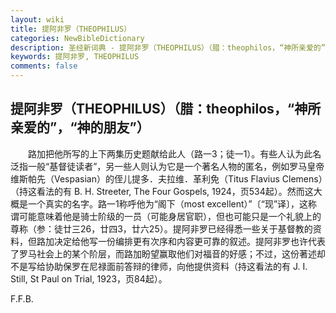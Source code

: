 ```yaml
---
layout: wiki
title: 提阿非罗（THEOPHILUS）
categories: NewBibleDictionary
description: 圣经新词典 - 提阿非罗（THEOPHILUS）（腊：theophilos，“神所亲爱的”，“神的朋友”）
keywords: 提阿非罗, THEOPHILUS
comments: false
---
```


## 提阿非罗（THEOPHILUS）（腊：theophilos，“神所亲爱的”，“神的朋友”）

　　路加把他所写的上下两集历史题献给此人（路一3；徒一1）。有些人认为此名泛指一般“基督徒读者”，另一些人则认为它是一个著名人物的匿名，例如罗马皇帝维斯帕先（Vespasian）的侄儿提多．夫拉维．革利免（Titus Flavius Clemens）（持这看法的有 B. H. Streeter, The Four Gospels, 1924，页534起）。然而这大概是一个真实的名字。路一1称呼他为“阁下（most excellent）”〔“现”译〕，这称谓可能意味着他是骑士阶级的一员（可能身居官职），但也可能只是一个礼貌上的尊称（参：徒廿三26，廿四3，廿六25）。提阿非罗已经得悉一些关于基督教的资料，但路加决定给他写一份编排更有次序和内容更可靠的叙述。提阿非罗也许代表了罗马社会上的某个阶层，而路加盼望赢取他们对福音的好感；不过，这份著述却不是写给协助保罗在尼禄面前答辩的律师，向他提供资料（持这看法的有 J. I. Still, St Paul on Trial, 1923，页84起）。

F.F.B.








